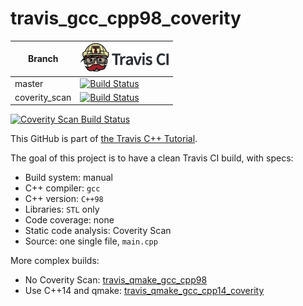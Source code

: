 # travis_gcc_cpp98_coverity

Branch|[![Travis CI logo](TravisCI.png)](https://travis-ci.org)
---|---
master|[![Build Status](https://travis-ci.org/richelbilderbeek/travis_gcc_cpp98_coverity.svg?branch=master)](https://travis-ci.org/richelbilderbeek/travis_gcc_cpp98_coverity)
coverity_scan|[![Build Status](https://travis-ci.org/richelbilderbeek/travis_gcc_cpp98_coverity.svg?branch=coverity_scan)](https://travis-ci.org/richelbilderbeek/travis_gcc_cpp98_coverity)

<a href="https://scan.coverity.com/projects/richelbilderbeek-travis_gcc_cpp98_coverity">
  <img alt="Coverity Scan Build Status"
       src="https://scan.coverity.com/projects/12045/badge.svg"/>
</a>

This GitHub is part of [the Travis C++ Tutorial](https://github.com/richelbilderbeek/travis_cpp_tutorial).

The goal of this project is to have a clean Travis CI build, with specs:
 * Build system: manual
 * C++ compiler: `gcc`
 * C++ version: `C++98`
 * Libraries: `STL` only
 * Code coverage: none
 * Static code analysis: Coverity Scan
 * Source: one single file, `main.cpp`

More complex builds:
 * No Coverity Scan: [travis_qmake_gcc_cpp98](https://www.github.com/richelbilderbeek/travis_qmake_gcc_cpp98)
 * Use C++14 and qmake: [travis_qmake_gcc_cpp14_coverity](https://www.github.com/richelbilderbeek/travis_qmake_gcc_cpp14_coverity)
